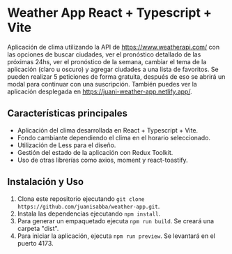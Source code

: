 # Weather App React + Typescript + Vite

Aplicación de clima utilizando la API de https://www.weatherapi.com/ con las opciones de buscar ciudades, ver el pronóstico detallado de las próximas 24hs, ver el pronóstico de la semana, cambiar el tema de la aplicación (claro u oscuro) y agregar ciudades a una lista de favoritos. Se pueden realizar 5 peticiones de forma gratuita, después de eso se abrirá un modal para continuar con una suscripción. 
También puedes ver la aplicación desplegada en https://juani-weather-app.netlify.app/.

## Características principales

- Aplicación del clima desarrollada en React + Typescript + Vite.
- Fondo cambiante dependiendo el clima en el horario seleccionado.
- Utilización de Less para el diseño.
- Gestión del estado de la aplicación con Redux Toolkit.
- Uso de otras librerías como axios, moment y react-toastify.

## Instalación y Uso

1. Clona este repositorio ejecutando `git clone https://github.com/juanisabba/weather-app.git`.
2. Instala las dependencias ejecutando `npm install`.
4. Para generar un empaquetado ejecuta `npm run build`. Se creará una carpeta "dist".
5. Para iniciar la aplicación, ejecuta `npm run preview`. Se levantará en el puerto 4173.